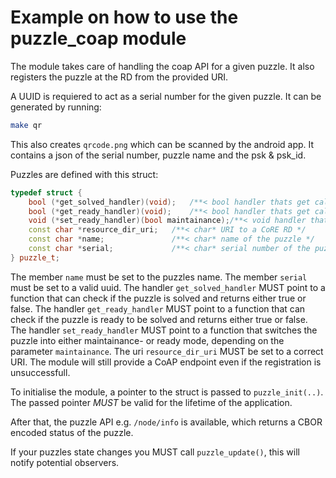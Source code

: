 # Example on how to use the puzzle_coap module

The module takes care of handling the coap API for a given puzzle.
It also registers the puzzle at the RD from the provided URI.

A UUID is requiered to act as a serial number for the given puzzle. It can be generated by running:
```sh
make qr
```
This also creates `qrcode.png` which can be scanned by the android app. It contains a json of the serial number, puzzle name and the psk & psk_id.


Puzzles are defined with this struct:
```C++
typedef struct {
    bool (*get_solved_handler)(void);   /**< bool handler thats get called to see if a puzzle is solved */
    bool (*get_ready_handler)(void);    /**< bool handler thats get called to see if a puzzle is ready or in maintainance */
    void (*set_ready_handler)(bool maintainance);/**< void handler thats get called to set a puzzle in ready or maintainance mode*/
    const char *resource_dir_uri;   /**< char* URI to a CoRE RD */
    const char *name;               /**< char* name of the puzzle */
    const char *serial;             /**< char* serial number of the puzzle */
} puzzle_t;
```

The member `name` must be set to the puzzles name. 
The member `serial` must be set to a valid uuid. 
The handler `get_solved_handler` MUST point to a function that can check if the puzzle is solved and returns either true or false. 
The handler `get_ready_handler` MUST point to a function that can check if the puzzle is ready to be solved and returns either true or false.
The handler `set_ready_handler` MUST point to a function that switches the puzzle into either maintainance- or ready mode, depending on the parameter `maintainance`.
The uri `resource_dir_uri` MUST be set to a correct URI. 
The module will still provide a CoAP endpoint even if the registration is unsuccessfull.

To initialise the module, a pointer to the struct is passed to `puzzle_init(..)`. The passed pointer *MUST* be valid for the lifetime of the application.

After that, the puzzle API e.g. `/node/info` is available, which returns a CBOR encoded status of the puzzle.

If your puzzles state changes you MUST call `puzzle_update()`, this will notify potential observers.